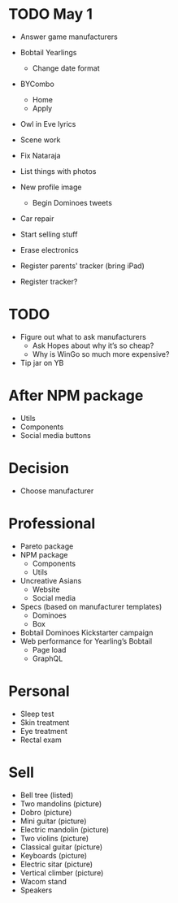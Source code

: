 # TODO May 1
* Answer game manufacturers
* Bobtail Yearlings
    * Change date format
* BYCombo
    * Home
    * Apply
* Owl in Eve lyrics
* Scene work

* Fix Nataraja

* List things with photos
* New profile image
    * Begin Dominoes tweets
* Car repair
* Start selling stuff
* Erase electronics
* Register parents' tracker (bring iPad)
* Register tracker?

# TODO
* Figure out what to ask manufacturers
    * Ask Hopes about why it’s so cheap?
    * Why is WinGo so much more expensive?
* Tip jar on YB

# After NPM package
* Utils
* Components
* Social media buttons

# Decision
* Choose manufacturer

# Professional
* Pareto package
* NPM package
    * Components
    * Utils
* Uncreative Asians
    * Website
    * Social media
* Specs (based on manufacturer templates)
    * Dominoes
    * Box
* Bobtail Dominoes Kickstarter campaign
* Web performance for Yearling’s Bobtail
    * Page load
    * GraphQL

# Personal
* Sleep test
* Skin treatment
* Eye treatment
* Rectal exam

# Sell
* Bell tree (listed)
* Two mandolins (picture)
* Dobro (picture)
* Mini guitar (picture)
* Electric mandolin (picture)
* Two violins (picture)
* Classical guitar (picture)
* Keyboards (picture)
* Electric sitar (picture)
* Vertical climber (picture)
* Wacom stand
* Speakers